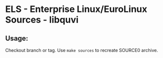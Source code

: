 # ELS - Enterprise Linux/EuroLinux Sources - libquvi
 
## Usage:
  Checkout branch or tag. Use `make sources` to recreate  SOURCE0 archive.

